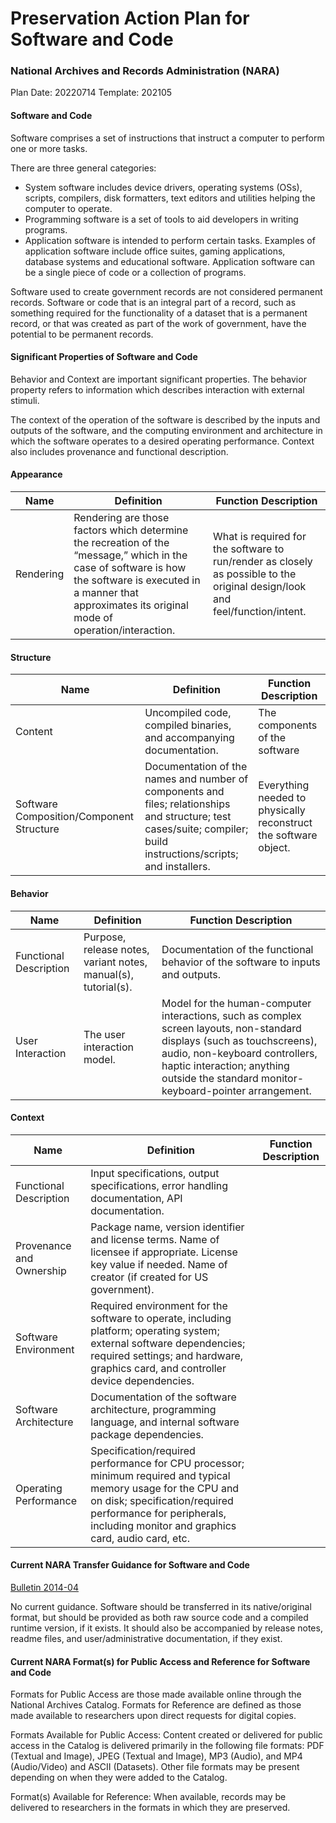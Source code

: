 # Preservation Action Plan for Software and Code
### National Archives and Records Administration (NARA)

Plan Date: 20220714
Template: 202105

#### Software and Code
Software comprises a set of instructions that instruct a computer to perform one or more tasks. 

There are three general categories:
- System software includes device drivers, operating systems (OSs), scripts, compilers, disk formatters, text editors and utilities helping the computer to operate. 
- Programming software is a set of tools to aid developers in writing programs. 
- Application software is intended to perform certain tasks. Examples of application software include office suites, gaming applications, database systems and educational software. Application software can be a single piece of code or a collection of programs. 

Software used to create government records are not considered permanent records. Software or code that is an integral part of a record, such as something required for the functionality of a dataset that is a permanent record, or that was created as part of the work of government, have the potential to be permanent records. 


#### Significant Properties of Software and Code
Behavior and Context are important significant properties. The behavior property refers to information which describes interaction with external stimuli.

The context of the operation of the software is described by the inputs and outputs of the software, and the computing environment and architecture in which the software operates to a desired operating performance. Context also includes provenance and functional description.

#### Appearance
| Name  | Definition  | Function Description  |
| ------------ | ------------ | ------------ |
|Rendering |Rendering are those factors which determine the recreation of the “message,” which in the case of software is how the software is executed in a manner that approximates its original mode of operation/interaction.  | What is required for the software to run/render as closely as possible to the original design/look and feel/function/intent.|



#### Structure
| Name  | Definition  | Function Description  |
| ------------ | ------------ | ------------ |
|Content | Uncompiled code, compiled binaries, and accompanying documentation.|The components of the software |
|Software Composition/Component Structure |Documentation of the names and number of components and files; relationships and structure; test cases/suite; compiler; build instructions/scripts; and installers. |Everything needed to physically reconstruct the software object.|



#### Behavior
| Name  | Definition  | Function Description  |
| ------------ | ------------ | ------------ |
|Functional Description  |Purpose, release notes, variant notes, manual(s), tutorial(s).  |Documentation of the functional behavior of the software to inputs and outputs. |
|User Interaction |The user interaction model. |Model for the human-computer interactions, such as complex screen layouts, non-standard displays (such as touchscreens), audio, non-keyboard controllers, haptic interaction; anything outside the standard monitor-keyboard-pointer arrangement. |


#### Context
| Name  | Definition  | Function Description  |
| ------------ | ------------ | ------------ |
|Functional Description  |Input specifications, output specifications, error handling documentation, API documentation.| |
| Provenance and Ownership|Package name, version identifier and license terms. Name of licensee if appropriate. License key value if needed. Name of creator (if created for US government). | |
|Software Environment  |Required environment for the software to operate, including platform; operating system; external software dependencies; required settings; and hardware, graphics card, and controller device dependencies. | |
|Software Architecture  |Documentation of the software architecture, programming language, and internal software package dependencies.  | |
|Operating Performance  |Specification/required performance for CPU processor; minimum required and typical memory usage for the CPU and on disk; specification/required performance for peripherals, including monitor and graphics card, audio card, etc. | |


#### Current NARA Transfer Guidance for Software and Code 
[Bulletin 2014-04](https://www.archives.gov/records-mgmt/bulletins/2014/2014-04.html "Bulletin 2014-04")

No current guidance. Software should be transferred in its native/original format, but should be provided as both raw source code and a compiled runtime version, if it exists. It should also be accompanied by release notes, readme files, and user/administrative documentation, if they exist.


#### Current NARA Format(s) for Public Access and Reference for Software and Code 

Formats for Public Access are those made available online through the National Archives Catalog. Formats for Reference are defined as those made available to researchers upon direct requests for digital copies.

Formats Available for Public Access: Content created or delivered for public access in the Catalog is delivered primarily in the following file formats: PDF (Textual and Image), JPEG (Textual and Image), MP3 (Audio), and MP4 (Audio/Video) and ASCII (Datasets). Other file formats may be present depending on when they were added to the Catalog.

Format(s) Available for Reference: When available, records may be delivered to researchers in the formats in which they are preserved.



